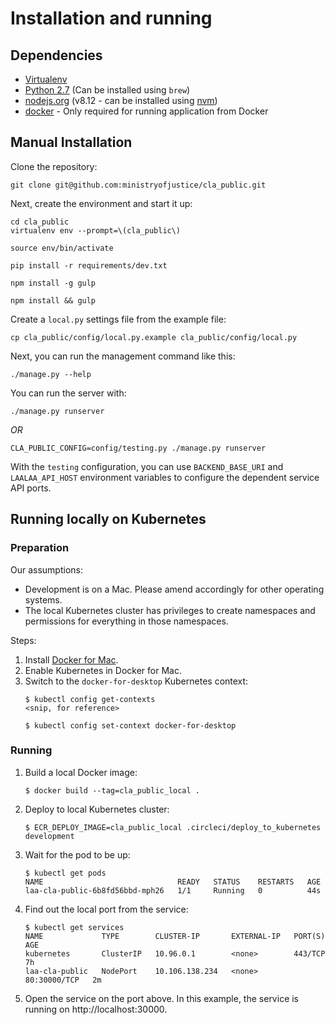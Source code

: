 # Installation and running

## Dependencies

- [Virtualenv](http://www.virtualenv.org/en/latest/)
- [Python 2.7](http://www.python.org/) (Can be installed using `brew`)
- [nodejs.org](http://nodejs.org/) (v8.12 - can be installed using [nvm](https://github.com/creationix/nvm))
- [docker](https://www.docker.com/) - Only required for running application from Docker

## Manual Installation

Clone the repository:

    git clone git@github.com:ministryofjustice/cla_public.git

Next, create the environment and start it up:

    cd cla_public
    virtualenv env --prompt=\(cla_public\)

    source env/bin/activate

    pip install -r requirements/dev.txt

    npm install -g gulp

    npm install && gulp

Create a ``local.py`` settings file from the example file:

    cp cla_public/config/local.py.example cla_public/config/local.py

Next, you can run the management command like this:

    ./manage.py --help

You can run the server with:

    ./manage.py runserver

*OR*

    CLA_PUBLIC_CONFIG=config/testing.py ./manage.py runserver

With the `testing` configuration, you can use `BACKEND_BASE_URI` and `LAALAA_API_HOST`
environment variables to configure the dependent service API ports.

## Running locally on Kubernetes

### Preparation

Our assumptions:

- Development is on a Mac. Please amend accordingly for other operating systems.
- The local Kubernetes cluster has privileges to create namespaces and permissions for everything in those namespaces.

Steps:

1. Install [Docker for Mac](https://download.docker.com/mac/stable/Docker.dmg).
1. Enable Kubernetes in Docker for Mac.
1. Switch to the `docker-for-desktop` Kubernetes context:
    ```
    $ kubectl config get-contexts
    <snip, for reference>

    $ kubectl config set-context docker-for-desktop
    ```

### Running

1. Build a local Docker image:
    ```
    $ docker build --tag=cla_public_local .
    ```
1. Deploy to local Kubernetes cluster:
    ```
    $ ECR_DEPLOY_IMAGE=cla_public_local .circleci/deploy_to_kubernetes development
    ```
1. Wait for the pod to be up:
    ```
    $ kubectl get pods
    NAME                              READY   STATUS    RESTARTS   AGE
    laa-cla-public-6b8fd56bbd-mph26   1/1     Running   0          44s
    ```
1. Find out the local port from the service:
    ```
    $ kubectl get services
    NAME             TYPE        CLUSTER-IP       EXTERNAL-IP   PORT(S)        AGE
    kubernetes       ClusterIP   10.96.0.1        <none>        443/TCP        7h
    laa-cla-public   NodePort    10.106.138.234   <none>        80:30000/TCP   2m
    ```
1. Open the service on the port above. In this example, the service is running on http://localhost:30000.
